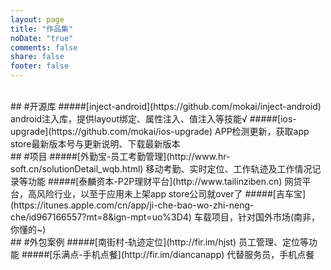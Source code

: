 ```yaml
---
layout: page
title: "作品集"
noDate: "true"
comments: false
share: false
footer: false
---
```

<br/>
## #开源库
#####[inject-android](https://github.com/mokai/inject-android)  android注入库，提供layout绑定、属性注入、值注入等技能√
#####[ios-upgrade](https://github.com/mokai/ios-upgrade) APP检测更新，获取app store最新版本号与更新说明、下载最新版本
<br/>
## #项目
#####[外勤宝-员工考勤管理](http://www.hr-soft.cn/solutionDetail_wqb.html)  移动考勤、实时定位、工作轨迹及工作情况记录等功能
#####[泰麟资本-P2P理财平台](http://www.tailinziben.cn) 网贷平台，高风险行业，以至于应用未上架app store公司就over了
#####[吉车宝](https://itunes.apple.com/cn/app/ji-che-bao-wo-zhi-neng-che/id967166557?mt=8&ign-mpt=uo%3D4) 车载项目，针对国外市场(南非，你懂的~)

<br/>
## #外包案例
#####[南街村-轨迹定位](http://fir.im/hjst) 员工管理、定位等功能
#####[乐满点-手机点餐](http://fir.im/diancanapp) 代替服务员，手机点餐